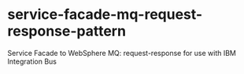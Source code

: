 service-facade-mq-request-response-pattern
==========================================

Service Facade to WebSphere MQ: request-response for use with IBM Integration Bus
